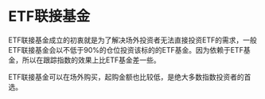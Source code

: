 # ETF联接基金

ETF联接基金成立的初衷就是为了解决场外投资者无法直接投资ETF的需求，一般ETF联接基金会以不低于90%的仓位投资该标的的ETF基金。因为依赖于ETF基金，所以在跟踪指数的效果上比ETF基金差一些。

ETF联接基金可以在场外购买，起购金额也比较低，是绝大多数指数投资者的首选。